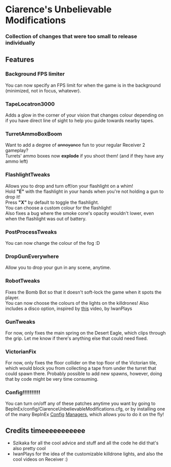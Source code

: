# Ciarence's Unbelievable Modifications
### Collection of changes that were too small to release individually

## Features

### Background FPS limiter
You can now specify an FPS limit for when the game is in the background (minimized, not in focus, whatever).

### TapeLocatron3000  
Adds a glow in the corner of your vision that changes colour depending on if you have direct line of sight to help you guide towards nearby tapes.  

### TurretAmmoBoxBoom
Want to add a degree of ~~annoyance~~ fun to your regular Receiver 2 gameplay?  
Turrets' ammo boxes now **explode** if you shoot them! (and if they have any ammo left)

### FlashlightTweaks  
Allows you to drop and turn off/on your flashlight on a whim!  
Hold **"E"** with the flashlight in your hands when you're not holding a gun to drop it!   
Press **"X"** by default to toggle the flashlight.  
You can choose a custom colour for the flashlight!  
Also fixes a bug where the smoke cone's opacity wouldn't lower, even when the flashlight was out of battery.

### PostProcessTweaks
You can now change the colour of the fog :D

### DropGunEverywhere
Allow you to drop your gun in any scene, anytime.

### RobotTweaks
Fixes the Bomb Bot so that it doesn't soft-lock the game when it spots the player.  
You can now choose the colours of the lights on the killdrones! Also includes a disco option, inspired by [this](https://www.youtube.com/watch?v=welzVVJD4ok) video, by IwanPlays

### GunTweaks
For now, only fixes the main spring on the Desert Eagle, which clips through the grip.
Let me know if there's anything else that could need fixed.

### VictorianFix
For now, only fixes the floor collider on the top floor of the Victorian tile, which would block you from collecting a tape from under the turret that could spawn there.
Probably possible to add new spawns, however, doing that by code might be very time consuming.

### Config!!!!!!!!!!
You can turn on/off any of these patches anytime you want by going to BepInEx/config/CiarenceUnbelievableModifications.cfg, or by installing one of the many BepInEx [Config](https://github.com/sinai-dev/BepInExConfigManager) [Managers](https://github.com/BepInEx/BepInEx.ConfigurationManager), which allows you to do it on the fly!

## Credits timeeeeeeeeeee
- Szikaka for all the cool advice and stuff and all the code he did that's also pretty cool  
- IwanPlays for the idea of the customizable killdrone lights, and also the cool videos on Receiver :)